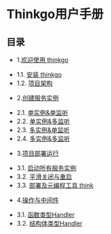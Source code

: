 # Thinkgo用户手册

## 目录

* 1.[欢迎使用 thinkgo](zh/01.00.md)
 - 1.1. [安装 thinkgo](zh/01.01.md)
 - 1.2. [项目架构](zh/01.02.md)

* 2.[创建服务实例](zh/02.00.md)
 - 2.1. [单实例&单监听](zh/02.01.md)
 - 2.2. [单实例&多监听](zh/02.02.md)
 - 2.3. [多实例&单监听](zh/02.03.md)
 - 2.4. [多实例&多监听](zh/02.04.md)

* 3.[项目部署运行](zh/03.00.md)
 - 3.1. [启动所有服务实例](zh/03.01.md)
 - 3.2. [平滑关闭与重启](zh/03.02.md)
 - 3.3. [部署及元编程工具 think](zh/03.03.md)

* 4.[操作与中间件](zh/04.00.md)
 - 3.1. [函数类型Handler](zh/04.01.md)
 - 3.2. [结构体类型Handler](zh/04.02.md)
